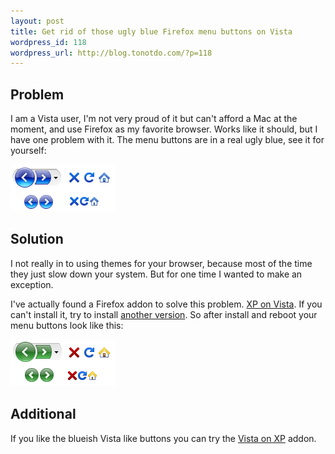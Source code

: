```yaml
--- 
layout: post
title: Get rid of those ugly blue Firefox menu buttons on Vista
wordpress_id: 118
wordpress_url: http://blog.tonotdo.com/?p=118
---
```

## Problem
I am a Vista user, I'm not very proud of it but can't afford a Mac at the moment, and use Firefox as my favorite browser. Works like it should, but I have one problem with it. The menu buttons are in a real ugly blue, see it for yourself:

![Firefox menubar on Vista](/content/2009/05/firefox-menu-on-vista.png)

## Solution
I not really in to using themes for your browser, because most of the time they just slow down your system. But for one time I wanted to make an exception.

I've actually found a Firefox addon to solve this problem. [XP on Vista](https://addons.mozilla.org/en-US/firefox/addon/7119). If you can't install it, try to install [another version](https://addons.mozilla.org/en-US/firefox/addons/versions/7119).
So after install and reboot your menu buttons look like this:

![Firefox menubar on XP](/content/2009/05/firefox-menu-on-xp.png)

## Additional
If you like the blueish Vista like buttons you can try the [Vista on XP](https://addons.mozilla.org/en-US/firefox/addon/6839) addon.
